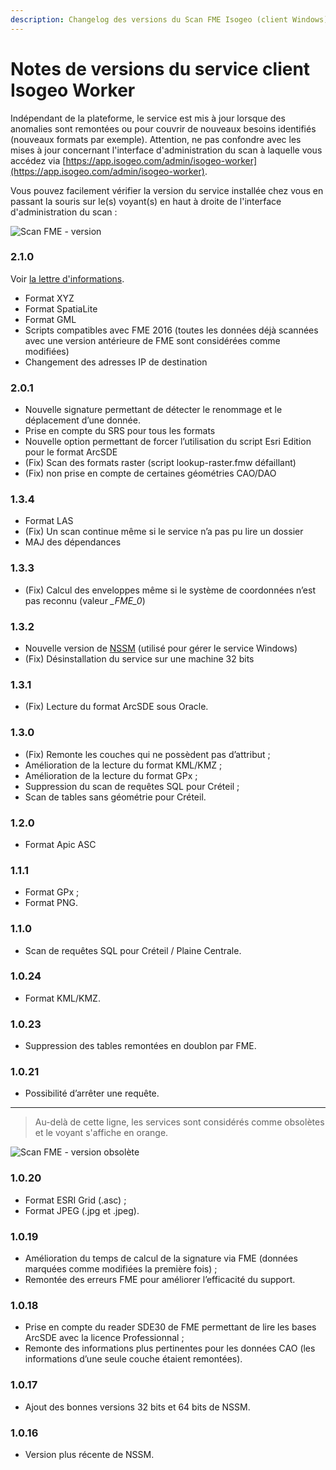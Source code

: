 ```yaml
---
description: Changelog des versions du Scan FME Isogeo (client Windows)
---
```


# Notes de versions du service client Isogeo Worker

Indépendant de la plateforme, le service est mis à jour lorsque des anomalies sont remontées ou pour couvrir de nouveaux besoins identifiés (nouveaux formats par exemple). Attention, ne pas confondre avec les mises à jour concernant l&apos;interface d&apos;administration du scan à laquelle vous accédez via [https://app.isogeo.com/admin/isogeo-worker](https://app.isogeo.com/admin/isogeo-worker).

Vous pouvez facilement vérifier la version du service installée chez vous en passant la souris sur le(s) voyant(s) en haut à droite de l&apos;interface d&apos;administration du scan :

![Scan FME - version](/assets/scanFME/scanFME_service_version.png "Vérifier la version du service")

### 2.1.0

Voir [la lettre d&apos;informations](http://eepurl.com/b8uYqb).

* Format XYZ
* Format SpatiaLite
* Format GML
* Scripts compatibles avec FME 2016 (toutes les données déjà scannées avec une version antérieure de FME sont considérées comme modifiées)
* Changement des adresses IP de destination

### 2.0.1

* Nouvelle signature permettant de détecter le renommage et le déplacement d’une donnée.
* Prise en compte du SRS pour tous les formats
* Nouvelle option permettant de forcer l’utilisation du script Esri Edition pour le format ArcSDE
* (Fix) Scan des formats raster (script lookup-raster.fmw défaillant)
* (Fix) non prise en compte de certaines géométries CAO/DAO

### 1.3.4

* Format LAS
* (Fix) Un scan continue même si le service n’a pas pu lire un dossier
* MAJ des dépendances

### 1.3.3

* (Fix) Calcul des enveloppes même si le système de coordonnées n’est pas reconnu (valeur *_FME_0*)

### 1.3.2

* Nouvelle version de [NSSM](http://nssm.cc/) (utilisé pour gérer le service Windows)
* (Fix) Désinstallation du service sur une machine 32 bits

### 1.3.1

* (Fix) Lecture du format ArcSDE sous Oracle.

### 1.3.0

* (Fix) Remonte les couches qui ne possèdent pas d’attribut ;
* Amélioration de la lecture du format KML/KMZ ;
* Amélioration de la lecture du format GPx ;
* Suppression du scan de requêtes SQL pour Créteil ;
* Scan de tables sans géométrie pour Créteil.

### 1.2.0

* Format Apic ASC

### 1.1.1

* Format GPx ;
* Format PNG.

### 1.1.0

* Scan de requêtes SQL pour Créteil / Plaine Centrale.

### 1.0.24

* Format KML/KMZ.

### 1.0.23

* Suppression des tables remontées en doublon par FME.

### 1.0.21

* Possibilité d’arrêter une requête.

_________

> Au-delà de cette ligne, les services sont considérés comme obsolètes et le voyant s&apos;affiche en orange.

![Scan FME - version obsolète](/assets/scanFME/scanFME_service_version_obsolete.png "Service obsolète")

### 1.0.20

* Format ESRI Grid (.asc) ;
* Format JPEG (.jpg et .jpeg).

### 1.0.19

* Amélioration du temps de calcul de la signature via FME (données marquées comme modifiées la première fois) ;
* Remontée des erreurs FME pour améliorer l’efficacité du support.

### 1.0.18

* Prise en compte du reader SDE30 de FME permettant de lire les bases ArcSDE avec la licence Professionnal ;
* Remonte des informations plus pertinentes pour les données CAO (les informations d’une seule couche étaient remontées).

### 1.0.17

* Ajout des bonnes versions 32 bits et 64 bits de NSSM.

### 1.0.16

* Version plus récente de NSSM.
